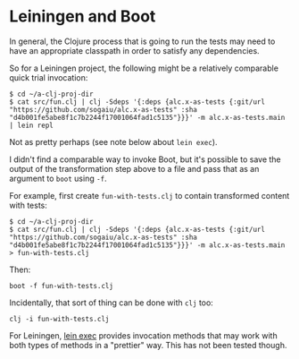 # Leiningen and Boot

In general, the Clojure process that is going to run the tests may
need to have an appropriate classpath in order to satisfy any
dependencies.

So for a Leiningen project, the following might be a relatively
comparable quick trial invocation:

```
$ cd ~/a-clj-proj-dir
$ cat src/fun.clj | clj -Sdeps '{:deps {alc.x-as-tests {:git/url "https://github.com/sogaiu/alc.x-as-tests" :sha "d4b001fe5abe8f1c7b2244f17001064fad1c5135"}}}' -m alc.x-as-tests.main | lein repl
```

Not as pretty perhaps (see note below about `lein exec`).

I didn't find a comparable way to invoke Boot, but it's possible to
save the output of the transformation step above to a file and pass
that as an argument to `boot` using `-f`.

For example, first create `fun-with-tests.clj` to contain transformed
content with tests:

```
$ cd ~/a-clj-proj-dir
$ cat src/fun.clj | clj -Sdeps '{:deps {alc.x-as-tests {:git/url "https://github.com/sogaiu/alc.x-as-tests" :sha "d4b001fe5abe8f1c7b2244f17001064fad1c5135"}}}' -m alc.x-as-tests.main > fun-with-tests.clj
```

Then:

```
boot -f fun-with-tests.clj
```

Incidentally, that sort of thing can be done with `clj` too:

```
clj -i fun-with-tests.clj
```

For Leiningen, [lein exec](https://github.com/kumarshantanu/lein-exec)
provides invocation methods that may work with both types of methods
in a "prettier" way.  This has not been tested though.
